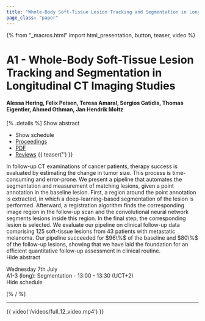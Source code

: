 ```yaml
---
title: "Whole-Body Soft-Tissue Lesion Tracking and Segmentation in Longitudinal CT Imaging Studies"
page_class: "paper"
---
```


{% from "_macros.html" import html_presentation, button, teaser, video %}

# A1 - Whole-Body Soft-Tissue Lesion Tracking and Segmentation in Longitudinal CT Imaging Studies

#### Alessa Hering, Felix Peisen, Teresa Amaral, Sergios Gatidis, Thomas Eigentler, Ahmed Othman, Jan Hendrik Moltz

[% .details %]
<a class="toggle_visibility" data-selector=".abstract" data-level="3">Show abstract</a>
- <a class="toggle_visibility" data-selector=".schedule" data-level="3">Show schedule</a>
- <a href="">Proceedings</a>
- <a href="https://openreview.net/pdf?id=hzbuHGhU02Z">PDF</a>
- <a href="https://openreview.net/forum?id=hzbuHGhU02Z">Reviews</a>
{{ teaser('') }}

<p>
    <span class="abstract">
        In follow-up CT examinations of cancer patients, therapy success is evaluated by estimating the change in tumor size. This process is time-consuming and error-prone. We present a pipeline that automates the segmentation and measurement of matching lesions, given a point annotation in the baseline lesion. First, a region around the point annotation is extracted, in which a deep-learning-based segmentation of the lesion is performed. Afterward, a registration algorithm finds the corresponding image region in the follow-up scan and the convolutional neural network segments lesions inside this region. In the final step, the corresponding lesion is selected. We evaluate our pipeline on clinical follow-up data comprising 125 soft-tissue lesions from 43 patients with metastatic melanoma. Our pipeline succeeded for $96\%$ of the baseline and $80\%$ of the follow-up lesions, showing that we have laid the foundation for an efficient quantitative follow-up assessment in clinical routine.
        <br>
        <span class="actions"><a class="toggle_visibility" data-level="2">Hide abstract</a></span>
    </span>
</p>

<p>
    <span class="schedule">
         Wednesday 7th July<br>A1-3 (long): Segmentation - 13:00 - 13:30 (UCT+2)
        <br>
        <span class="actions"><a class="toggle_visibility" data-level="2">Hide schedule</a></span>
    </span>
</p>

[% / %]


---

{{ video('/videos/full_12_video.mp4') }}